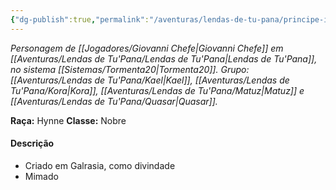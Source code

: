 ```yaml
---
{"dg-publish":true,"permalink":"/aventuras/lendas-de-tu-pana/principe-intinho/"}
---
```


*Personagem de [[Jogadores/Giovanni Chefe\|Giovanni Chefe]] em [[Aventuras/Lendas de Tu'Pana/Lendas de Tu'Pana\|Lendas de Tu'Pana]], no sistema [[Sistemas/Tormenta20\|Tormenta20]].*
*Grupo: [[Aventuras/Lendas de Tu'Pana/Kael\|Kael]], [[Aventuras/Lendas de Tu'Pana/Kora\|Kora]], [[Aventuras/Lendas de Tu'Pana/Matuz\|Matuz]] e [[Aventuras/Lendas de Tu'Pana/Quasar\|Quasar]].*

**Raça:** Hynne
**Classe:** Nobre
#### Descrição
- Criado em Galrasia, como divindade
- Mimado